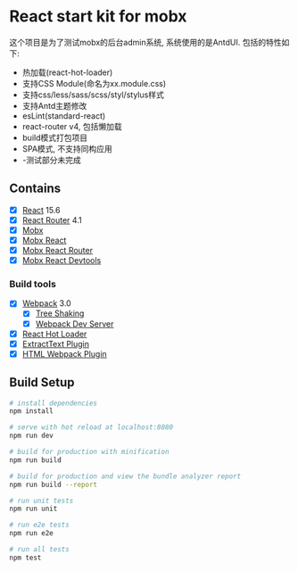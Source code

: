 # React start kit for mobx

这个项目是为了测试mobx的后台admin系统, 系统使用的是AntdUI. 包括的特性如下: 

- 热加载(react-hot-loader)
- 支持CSS Module(命名为xx.module.css)
- 支持css/less/sass/scss/styl/stylus样式
- 支持Antd主题修改
- esLint(standard-react)
- react-router v4, 包括懒加载
- build模式打包项目
- SPA模式, 不支持同构应用
- -测试部分未完成


## Contains

- [x] [React](https://facebook.github.io/react/) 15.6
- [x] [React Router](https://github.com/ReactTraining/react-router) 4.1
- [x] [Mobx](https://github.com/mobxjs/mobx)
- [x] [Mobx React](https://github.com/mobxjs/mobx-react)
- [x] [Mobx React Router](https://github.com/alisd23/mobx-react-router/)
- [x] [Mobx React Devtools](https://github.com/mobxjs/mobx-react-devtools)

### Build tools

- [x] [Webpack](https://webpack.github.io) 3.0
  - [x] [Tree Shaking](https://medium.com/@Rich_Harris/tree-shaking-versus-dead-code-elimination-d3765df85c80)
  - [x] [Webpack Dev Server](https://github.com/webpack/webpack-dev-server)
- [x] [React Hot Loader](https://github.com/gaearon/react-hot-loader)
- [x] [ExtractText Plugin](https://github.com/webpack/extract-text-webpack-plugin)
- [x] [HTML Webpack Plugin](https://github.com/ampedandwired/html-webpack-plugin)

## Build Setup

``` bash
# install dependencies
npm install

# serve with hot reload at localhost:8080
npm run dev

# build for production with minification
npm run build

# build for production and view the bundle analyzer report
npm run build --report

# run unit tests
npm run unit

# run e2e tests
npm run e2e

# run all tests
npm test
```


